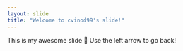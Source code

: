 ```yaml
---
layout: slide
title: "Welcome to cvinod99's slide!"
---
```

This is my awesome slide  :tada:
Use the left arrow to go back!
